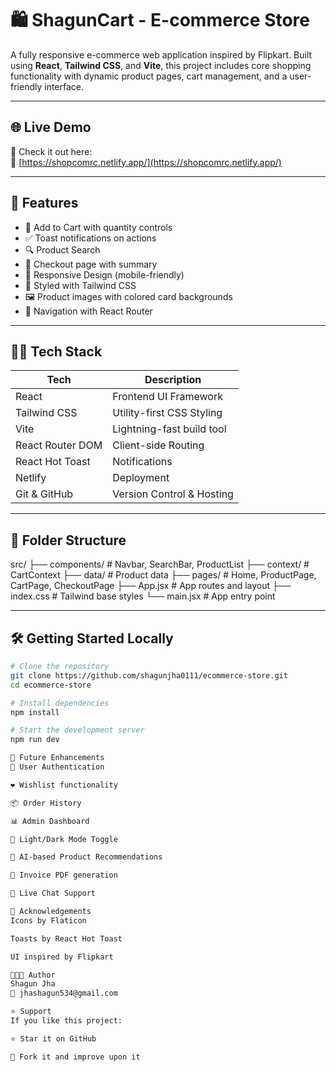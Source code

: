 # 🛍️ ShagunCart - E-commerce Store

A fully responsive e-commerce web application inspired by Flipkart. Built using **React**, **Tailwind CSS**, and **Vite**, this project includes core shopping functionality with dynamic product pages, cart management, and a user-friendly interface.

---

## 🌐 Live Demo

🚀 Check it out here:  
🔗 [https://shopcomrc.netlify.app/](https://shopcomrc.netlify.app/)

---

## 🚀 Features

- 🛒 Add to Cart with quantity controls
- ✅ Toast notifications on actions
- 🔍 Product Search
- 🧾 Checkout page with summary
- 📱 Responsive Design (mobile-friendly)
- 🎨 Styled with Tailwind CSS
- 🖼️ Product images with colored card backgrounds
- 🔄 Navigation with React Router

---

## 🧑‍💻 Tech Stack

| Tech              | Description                     |
|-------------------|---------------------------------|
| React             | Frontend UI Framework           |
| Tailwind CSS      | Utility-first CSS Styling       |
| Vite              | Lightning-fast build tool       |
| React Router DOM  | Client-side Routing             |
| React Hot Toast   | Notifications                   |
| Netlify           | Deployment                      |
| Git & GitHub      | Version Control & Hosting       |

---

## 📁 Folder Structure

src/
├── components/ # Navbar, SearchBar, ProductList
├── context/ # CartContext
├── data/ # Product data
├── pages/ # Home, ProductPage, CartPage, CheckoutPage
├── App.jsx # App routes and layout
├── index.css # Tailwind base styles
└── main.jsx # App entry point


---

## 🛠️ Getting Started Locally

```bash
# Clone the repository
git clone https://github.com/shagunjha0111/ecommerce-store.git
cd ecommerce-store

# Install dependencies
npm install

# Start the development server
npm run dev

🔮 Future Enhancements
🔐 User Authentication

❤️ Wishlist functionality

📦 Order History

📊 Admin Dashboard

🌙 Light/Dark Mode Toggle

🧠 AI-based Product Recommendations

🧾 Invoice PDF generation

💬 Live Chat Support

🙌 Acknowledgements
Icons by Flaticon

Toasts by React Hot Toast

UI inspired by Flipkart

👩🏻‍💻 Author
Shagun Jha
📧 jhashagun534@gmail.com

⭐️ Support
If you like this project:

⭐️ Star it on GitHub

🍴 Fork it and improve upon it



